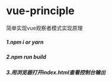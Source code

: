 # vue-principle
简单实现vue观察者模式实现原理
##### 1.npm i or yarn
##### 2.npm run build
##### 3.用浏览器打开index.html查看控制台输出
